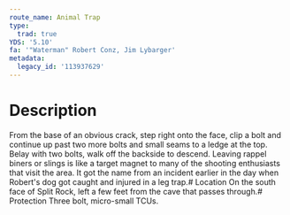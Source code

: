 ```yaml
---
route_name: Animal Trap
type:
  trad: true
YDS: '5.10'
fa: '"Waterman" Robert Conz, Jim Lybarger'
metadata:
  legacy_id: '113937629'
---
```

# Description
From the base of an obvious crack, step right onto the face, clip a bolt and continue up past two more bolts and small seams to a ledge at the top. Belay with two bolts, walk off the backside to descend. Leaving rappel biners or slings is like a target magnet to many of the shooting enthusiasts that visit the area. It got the name from an incident earlier in the day when Robert's dog got caught and injured in a leg trap.# Location
On the south face of Split Rock, left a few feet from the cave that passes through.# Protection
Three bolt, micro-small TCUs.